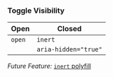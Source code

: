 ### Toggle Visibility

|Open|Closed|
|---|---|
| `open` |`inert`|
| |`aria-hidden="true"`|

_Future Feature:_ [`inert` polyfill](https://github.com/WICG/inert)
